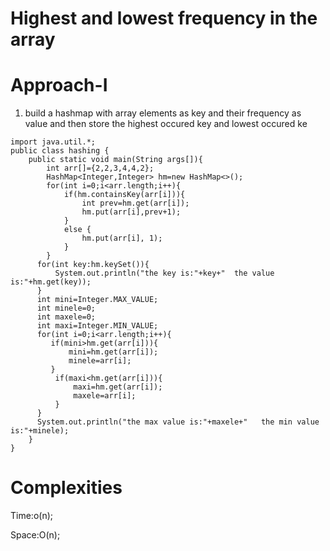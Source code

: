# Highest and lowest frequency in the array

# Approach-I

1) build a hashmap with array elements as key and their frequency as value and then store the highest occured key and lowest occured ke

```
import java.util.*;
public class hashing {
    public static void main(String args[]){
        int arr[]={2,2,3,4,4,2};
        HashMap<Integer,Integer> hm=new HashMap<>();
        for(int i=0;i<arr.length;i++){
            if(hm.containsKey(arr[i])){
                int prev=hm.get(arr[i]);
                hm.put(arr[i],prev+1);
            }
            else {
                hm.put(arr[i], 1);
            }
        }
      for(int key:hm.keySet()){
          System.out.println("the key is:"+key+"  the value is:"+hm.get(key));
      }
      int mini=Integer.MAX_VALUE;
      int minele=0;
      int maxele=0;
      int maxi=Integer.MIN_VALUE;
      for(int i=0;i<arr.length;i++){
         if(mini>hm.get(arr[i])){
             mini=hm.get(arr[i]);
             minele=arr[i];
         }
          if(maxi<hm.get(arr[i])){
              maxi=hm.get(arr[i]);
              maxele=arr[i];
          }
      }
      System.out.println("the max value is:"+maxele+"   the min value is:"+minele);
    }
}

```
# Complexities

Time:o(n);

Space:O(n);
